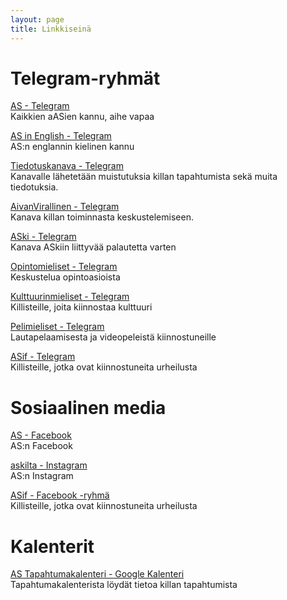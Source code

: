 ```yaml
---
layout: page
title: Linkkiseinä
---
```


# Telegram-ryhmät

[AS - Telegram](https://t.me/joinchat/D1ikST_110MuWWh8wI4IQw)<br>
Kaikkien aASien kannu, aihe vapaa

[AS in English - Telegram](https://t.me/joinchat/BzywAENaOk8UOSc1LreD5A)<br>
AS:n englannin kielinen kannu

[Tiedotuskanava - Telegram](https://telegram.me/joinchat/AcGE6Tv4Xz6eKgB3GHVcow)<br>
Kanavalle lähetetään muistutuksia killan tapahtumista sekä muita tiedotuksia.

[AivanVirallinen - Telegram](https://telegram.me/aivansama)<br>
Kanava killan toiminnasta keskustelemiseen.

[ASki - Telegram](https://t.me/joinchat/Ba4qAj8SRwuX-gKhw5ULoQ)<br>
Kanava ASkiin liittyvää palautetta varten

[Opintomieliset - Telegram](https://t.me/joinchat/A-Zy1QVPe3-d2Bq5El2TZg)<br>
Keskustelua opintoasioista

[Kulttuurinmieliset - Telegram](https://telegram.me/joinchat/A9RxtQFKNS6DdMh-6nCk2Q)<br>
Killisteille, joita kiinnostaa kulttuuri

[Pelimieliset - Telegram](https://t.me/joinchat/Ba4qAlR4Yt9KYmSppEyU3w)<br>
Lautapelaamisesta ja videopeleistä kiinnostuneille

[ASif - Telegram](https://telegram.me/joinchat/FUsq9RGHt6s8BoeCm6wLMA)<br>
Killisteille, jotka ovat kiinnostuneita urheilusta

# Sosiaalinen media

[AS - Facebook](https://www.facebook.com/askilta/)<br>
AS:n Facebook

[askilta - Instagram](https://www.instagram.com/askilta)<br>
AS:n Instagram

[ASif - Facebook -ryhmä](https://www.facebook.com/groups/670207043097846/?fref=ts)<br>
Killisteille, jotka ovat kiinnostuneita urheilusta

# Kalenterit

[AS Tapahtumakalenteri - Google Kalenteri](https://calendar.google.com/calendar/embed?src=as.tiedottaja%40gmail.com&ctz=Europe%2FHelsinki)<br>
Tapahtumakalenterista löydät tietoa killan tapahtumista
